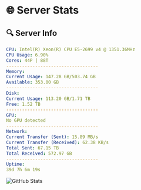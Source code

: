 # 🌐 Server Stats
## 🔍 Server Info
```yaml
CPU: Intel(R) Xeon(R) CPU E5-2699 v4 @ 1351.36MHz
CPU Usage: 6.90%
Cores: 44P | 88T
-----------------------------------
Memory:
Current Usage: 147.28 GB/503.74 GB
Available: 353.00 GB
-----------------------------------
Disk:
Current Usage: 113.20 GB/1.71 TB
Free: 1.52 TB
-----------------------------------
GPU:
No GPU detected
-----------------------------------
Network:
Current Transfer (Sent): 15.89 MB/s
Current Transfer (Received): 62.38 KB/s
Total Sent: 67.15 TB
Total Received: 572.97 GB
-----------------------------------
Uptime:
39d 7h 6m 19s
```
![GitHub Stats](https://img.shields.io/badge/Updated-2025-04-16_04:29:08-blue)